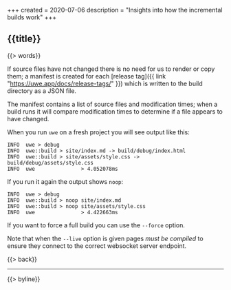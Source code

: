 +++
created = 2020-07-06
description = "Insights into how the incremental builds work"
+++

## {{title}}

{{> words}}

If source files have not changed there is no need for us to render or copy them; a manifest is created for each [release tag]({{ link "https://uwe.app/docs/release-tags/" }}) which is written to the build directory as a JSON file.

The manifest contains a list of source files and modification times; when a build runs it will compare modification times to determine if a file appears to have changed.

When you run `uwe` on a fresh project you will see output like this:

```
INFO  uwe > debug
INFO  uwe::build > site/index.md -> build/debug/index.html
INFO  uwe::build > site/assets/style.css -> build/debug/assets/style.css
INFO  uwe               > 4.052078ms
```

If you run it again the output shows `noop`:

```
INFO  uwe > debug
INFO  uwe::build > noop site/index.md
INFO  uwe::build > noop site/assets/style.css
INFO  uwe               > 4.422663ms
```

If you want to force a full build you can use the `--force` option.

Note that when the `--live` option is given pages *must be compiled* to ensure they connect to the correct websocket server endpoint.

{{> back}}

---

{{> byline}}

